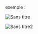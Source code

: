 exemple :

![Sans titre](https://github.com/fk-crafter/html-css-js-animation/assets/127132293/6f3a444b-4291-448f-ba8b-ff36da941ada)

![Sans titre2](https://github.com/fk-crafter/html-css-js-animation/assets/127132293/e3c59c67-0d09-46f5-80e6-ed9eccde123d)
